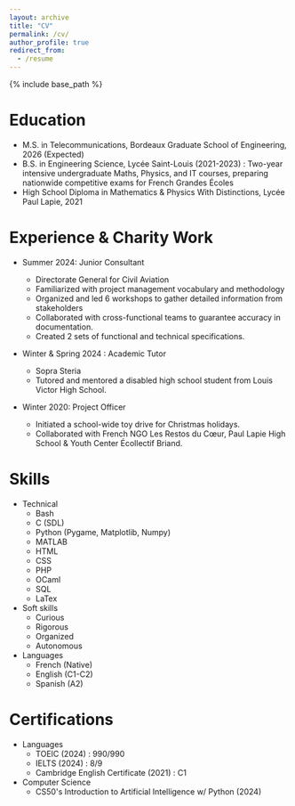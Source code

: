 ```yaml
---
layout: archive
title: "CV"
permalink: /cv/
author_profile: true
redirect_from:
  - /resume
---
```


{% include base_path %}

Education
======
* M.S. in Telecommunications, Bordeaux Graduate School of Engineering, 2026 (Expected)
* B.S. in Engineering Science, Lycée Saint-Louis (2021-2023) : Two-year intensive undergraduate Maths, Physics, and IT courses, preparing nationwide competitive exams for French Grandes Écoles
* High School Diploma in Mathematics & Physics With Distinctions, Lycée Paul Lapie, 2021

Experience & Charity Work
======
* Summer 2024: Junior Consultant
  * Directorate General for Civil Aviation
  * Familiarized with project management vocabulary and methodology
  * Organized and led 6 workshops to gather detailed information from stakeholders
  * Collaborated with cross-functional teams to guarantee accuracy in documentation.
  * Created 2 sets of functional and technical specifications.

* Winter & Spring 2024 : Academic Tutor
  * Sopra Steria
  * Tutored and mentored a disabled high school student from Louis Victor High School.

* Winter 2020: Project Officer
  * Initiated a school-wide toy drive for Christmas holidays.
  * Collaborated with French NGO Les Restos du Cœur, Paul Lapie High School & Youth Center Écollectif Briand.

Skills
======
* Technical
  * Bash
  * C (SDL)
  * Python (Pygame, Matplotlib, Numpy)
  * MATLAB
  * HTML
  * CSS
  * PHP
  * OCaml
  * SQL
  * LaTex
* Soft skills
  * Curious
  * Rigorous
  * Organized
  * Autonomous
* Languages 
  * French (Native)
  * English (C1-C2)
  * Spanish (A2)

Certifications 
======
* Languages
  * TOEIC (2024) : 990/990 
  * IELTS (2024) : 8/9
  * Cambridge English Certificate (2021) : C1
* Computer Science 
  * CS50's Introduction to Artificial Intelligence w/ Python (2024)